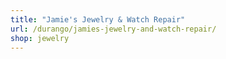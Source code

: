```yaml
---
title: "Jamie's Jewelry & Watch Repair"
url: /durango/jamies-jewelry-and-watch-repair/
shop: jewelry
---
```

